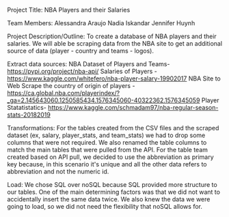 Project Title: NBA Players and their Salaries

Team Members:
Alessandra Araujo
Nadia Iskandar
Jennifer Huynh

Project Description/Outline:
To create a database of NBA players and their salaries. We will able be scraping data from the NBA site to get an additional source of data (player - country and teams - logos). 

Extract data sources:
NBA Dataset of Players and Teams- https://pypi.org/project/nba-api/
Salaries of Players - https://www.kaggle.com/whitefero/nba-player-salary-19902017 
NBA Site to Web Scrape the country of origin of players - https://ca.global.nba.com/playerindex/?_ga=2.145643060.1250585434.1576345060-40322362.1576345059 
Player Statatistatics- https://www.kaggle.com/schmadam97/nba-regular-season-stats-20182019 

Transformations:
For the tables created from the CSV files and the scraped dataset (ex, salary, player_stats, and team_stats) we had to drop some columns that were not required. We also renamed the table columns to match the main tables that were pulled from the API.
For the table team created based on API pull, we decided to use the abbreviation as primary key because, in this scenario it's unique and all the other data refers to abbreviation and not the numeric id.

Load:
We chose SQL over noSQL because SQL provided more structure to our tables. One of the main determining factors was that we did not want to accidentally insert the same data twice. We also knew the data we were going to load, so we did not need the flexibility that noSQL allows for.
